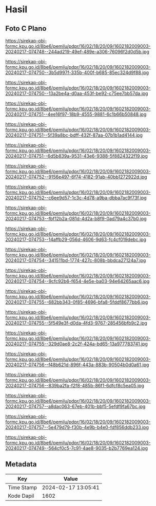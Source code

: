 # Hasil

## Foto C Plano

https://sirekap-obj-formc.kpu.go.id/8be6/pemilu/pdpr/16/02/18/20/09/1602182009003-20240217-074748--244ad219-49ef-489e-a306-76096f2d0d5b.jpg

https://sirekap-obj-formc.kpu.go.id/8be6/pemilu/pdpr/16/02/18/20/09/1602182009003-20240217-074750--3b5d997f-335b-400f-b685-85ec324d9f88.jpg

https://sirekap-obj-formc.kpu.go.id/8be6/pemilu/pdpr/16/02/18/20/09/1602182009003-20240217-074750--13a2be4a-d0aa-453f-be92-c75ee7bb57da.jpg

https://sirekap-obj-formc.kpu.go.id/8be6/pemilu/pdpr/16/02/18/20/09/1602182009003-20240217-074751--4ee16f97-18b9-4555-9881-6c1b66b50848.jpg

https://sirekap-obj-formc.kpu.go.id/8be6/pemilu/pdpr/16/02/18/20/09/1602182009003-20240217-074751--5f39a8bc-bdff-432f-87aa-07b1b1ad4144.jpg

https://sirekap-obj-formc.kpu.go.id/8be6/pemilu/pdpr/16/02/18/20/09/1602182009003-20240217-074751--6d5b839a-9531-43e6-9388-5f8824322f19.jpg

https://sirekap-obj-formc.kpu.go.id/8be6/pemilu/pdpr/16/02/18/20/09/1602182009003-20240217-074752--9156e497-6f74-4182-91ab-40bb1272922d.jpg

https://sirekap-obj-formc.kpu.go.id/8be6/pemilu/pdpr/16/02/18/20/09/1602182009003-20240217-074752--c6ee9d57-1c3c-4d78-a9ba-dbba7ac9f73f.jpg

https://sirekap-obj-formc.kpu.go.id/8be6/pemilu/pdpr/16/02/18/20/09/1602182009003-20240217-074753--fbf12b2a-081d-4d2a-b8f9-0ad79a4c37b0.jpg

https://sirekap-obj-formc.kpu.go.id/8be6/pemilu/pdpr/16/02/18/20/09/1602182009003-20240217-074753--14affb29-056d-4606-9d63-fc4cf019debc.jpg

https://sirekap-obj-formc.kpu.go.id/8be6/pemilu/pdpr/16/02/18/20/09/1602182009003-20240217-074754--341511bd-1774-427c-808b-bbdca27124a7.jpg

https://sirekap-obj-formc.kpu.go.id/8be6/pemilu/pdpr/16/02/18/20/09/1602182009003-20240217-074754--9cfc92b6-f654-4e5e-ba03-94e64265aac6.jpg

https://sirekap-obj-formc.kpu.go.id/8be6/pemilu/pdpr/16/02/18/20/09/1602182009003-20240217-074755--682bb343-0f85-4696-bfa8-5fddf8677bb6.jpg

https://sirekap-obj-formc.kpu.go.id/8be6/pemilu/pdpr/16/02/18/20/09/1602182009003-20240217-074755--5f549e3f-d0da-4fd3-9767-285456bfb9c2.jpg

https://sirekap-obj-formc.kpu.go.id/8be6/pemilu/pdpr/16/02/18/20/09/1602182009003-20240217-074755--329d0ae8-2c2f-424a-bd65-13a977783741.jpg

https://sirekap-obj-formc.kpu.go.id/8be6/pemilu/pdpr/16/02/18/20/09/1602182009003-20240217-074756--f48b621d-896f-443a-883b-90504b0d0a61.jpg

https://sirekap-obj-formc.kpu.go.id/8be6/pemilu/pdpr/16/02/18/20/09/1602182009003-20240217-074756--839ba2fa-f2f8-485b-86f1-6dfcf8c5ea05.jpg

https://sirekap-obj-formc.kpu.go.id/8be6/pemilu/pdpr/16/02/18/20/09/1602182009003-20240217-074757--a8dac063-67eb-401b-bbf5-5efdf9fa67bc.jpg

https://sirekap-obj-formc.kpu.go.id/8be6/pemilu/pdpr/16/02/18/20/09/1602182009003-20240217-074757--5e479d79-f30b-4e9b-b4e0-fdf856ddb233.jpg

https://sirekap-obj-formc.kpu.go.id/8be6/pemilu/pdpr/16/02/18/20/09/1602182009003-20240217-074749--564cf0c5-7c91-4ae8-9035-b2b7769ea124.jpg


## Metadata

| Key        | Value               |
| ---------- | ------------------- |
| Time Stamp | 2024-02-17 13:05:41 |
| Kode Dapil | 1602                |




